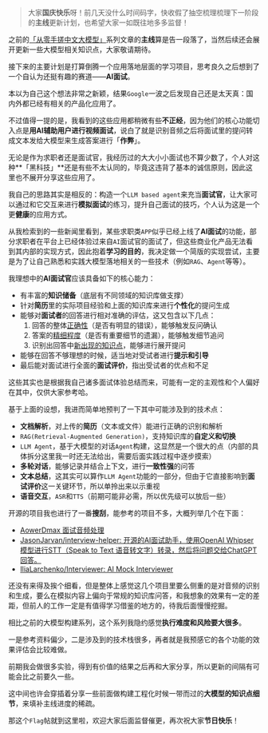 > 大家**国庆快乐**呀！前几天没什么时间码字，快收假了抽空梳理梳理下一阶段的**主线**更新计划，也希望大家一如既往地多多监督！

之前的[「从零手搓中文大模型」](https://mp.weixin.qq.com/mp/appmsgalbum?__biz=MzkyMzczMjkxMA%3D%3D&action=getalbum&album_id=3599032183991779337&scenenote=https://mp.weixin.qq.com/s?__biz%3DMzkyMzczMjkxMA%3D%3D%26mid%3D2247484081%26idx%3D1%26sn%3Da740d8346704d27dc215950d4ce1d99b%26chksm%3Dc00d71f4e1214c2fe35302fe98ec6f076f29eea2dcd67568a3861863ba6c7e6f4832e89bd955%26scene%3D126%26sessionid%3D1727572824%26subscene%3D91%26clicktime%3D1727572828%26enterid%3D1727572828%26ascene%3D3%26devicetype%3DiOS18.0%26version%3D18003424%26nettype%3D3G+%26abtest_cookie%3DAAACAA%253D%253D%26lang%3Dzh_CN%26countrycode%3DCN%26fontScale%3D100%26exportkey%3Dn_ChQIAhIQW8oJys10cUzrj5zuSU%252BgVxLZAQIE97dBBAEAAAAAAHzMJ7V4CqgAAAAOpnltbLcz9gKNyK89dVj0sfQwZoaQr6vXojy9g0gYCI6hqbyXfvmfGWyzXj89VcxBNbuR8UWmidc%252BZmUF7swRYb8m%252B2xvF3w5fnuadG8%252BJGgBjcdjxf7HCNRfjL1PgQtGWh2VnTyvx%252FXzrqVXYUBpVTQtVBuyiX1nHVUMHr794yaLscaxaDJW497sreHaivMobvVpeRHMVxsd2nDJ%252FQ1SZhYwoN6ZvQUwB9iQsbEyBN7Idn2CKc7%252F8I2Sx%252BXt7%252FTf8cI%253D%26pass_ticket%3DuYco99quUGGX4QRAQ9HXe0zE2X3NtF%252FtqemWE%252BE9lnPOBmDjyzH5rX2KPimEbPQK%26wx_header%3D3&nolastread=1&devicetype=iMac+MacBookAir10,1+OSX+OSX+14.5+build(23F79)&version=13080810&lang=zh_CN&nettype=WIFI&ascene=0&fontScale=100&uin=&key=)系列文章的**主线**算是告一段落了，当然后续还会展开更新一些大模型相关知识点，大家敬请期待。

接下来的主要计划是打算倒腾一个应用落地层面的学习项目，思考良久之后想到了一个自认为还挺有趣的赛道——**AI面试**。

本以为自己这个想法非常之新颖，结果`Google`一波之后发现自己还是太天真：国内外都已经有相关的产品化应用了。

不过值得一提的是，我看到的这些应用都稍微有些**不正经**，因为他们的核心功能切入点是**用AI辅助用户进行视频面试**，说白了就是识别音频之后将面试里的提问转成文本发给大模型来生成答案进行「**作弊**」。

无论是作为求职者还是面试官，我经历过的大大小小面试也不算少数了，个人对这种**「黑科技」**还是有些不太认同的，毕竟这违背了基本的诚信原则，因此这里也不展开分享这些应用了。

我自己的思路其实是相反的：构造一个`LLM based agent`来充当**面试官**，让大家可以通过和它交互来进行**模拟面试**的练习，提升自己面试的技巧，个人认为这是一个更**健康**的应用方式。

从我检索到的一些新闻里看到，某些求职类`APP`似乎已经上线了**AI面试**的功能，部分求职者在平台上已经体验过来自`AI`面试官的面试了，但这些商业化产品无法看到其内部的实现方式，因此抱着**学习的目的**，我决定做一个简版的实现尝试，主要是为了让自己熟悉和实践大模型落地相关的一些技术（例如`RAG`、`Agent`等等）。

我理想中的**AI面试官**应该具备如下的核心能力：

- 有丰富的**知识储备**（底层有不同领域的知识库做支撑）
- 针对**简历**里的实际项目经验和上面的知识库来进行**个性化**的提问生成
- 能够对**面试者**的回答进行相对准确的评估，这又包含以下几点：
  1. 回答的整体<u>正确性</u>（是否有明显的错误），能够触发反问确认
  2. 答案的<u>精细程度</u>（是否有重要细节的遗漏），能够触发细节追问
  3. 识别出回答中<u>新出现的知识点</u>，能够进行展开提问
- 能够在回答不够理想的时候，适当地对受试者进行**提示和引导**
- 最后能对面试进行全面的**面试评价**，指出受试者的优点和不足

这些其实也是根据我自己诸多面试体验总结而来，可能有一定的主观性和个人偏好在其中，仅供大家参考哈。

基于上面的设想，我进而简单地预判了一下其中可能涉及到的技术点：

- **文档解析**，对上传的**简历**（文本或文件）能进行正确的识别和解析
- `RAG(Retrieval-Augmented Generation)`，支持知识库的**自定义和切换**
- `LLM Agent`，基于大模型的对话`Agent`构建，这显然是一个很大的点（内部的具体拆分这里我一时还无法给出，需要后面实践过程中逐步摸索）
- **多轮对话**，能够记录并结合上下文，进行**一致性强**的问答
- **文本总结**，这其实可以算作`LLM Agent`功能的一部分，但由于它直接影响到**面试评价**这一关键环节，所以单拎出来以示重视
- **语音交互**，`ASR`和`TTS`（前期可能非必需，所以优先级可以放后一些）

开源的项目我也进行了一番**搜刮**，能参考的项目不多，大概列举几个在下面：

- [AowerDmax 面试音频处理](https://github.com/AowerDmax/Simple-Interview-Audio-Processing)
- [JasonJarvan/interview-helper: 开源的AI面试助手，使用OpenAI Whipser模型进行STT（Speak to Text 语音转文字）转录，然后将问题交给ChatGPT回答。](https://github.com/JasonJarvan/interview-helper)
- [IliaLarchenko/Interviewer: AI Mock Interviewer](https://github.com/IliaLarchenko/Interviewer)

还没有来得及挨个细看，但是整体上感觉这几个项目里要么侧重的是对音频的识别和生成，要么在模拟内容上偏向于常规的知识库问答，和我想象的效果有一定的差距，但前人的工作一定是有值得学习借鉴的地方的，待我后面慢慢挖掘。

相比之前的大模型构建系列，这个系列我隐约感觉**执行难度和风险要大很多**。

一是参考资料偏少，二是涉及到的技术栈很多，再者就是我预感它的各个功能的效果评估会比较难做。

前期我会做很多实验，得到有价值的结果之后再和大家分享，所以更新的间隔有可能会比之前要久一些。

这中间也许会穿插着分享一些前面做构建工程化时候一带而过的**大模型的知识点细节**，来填补主线进度的稀疏。

那这个`Flag`帖就到这里啦，欢迎大家后面监督催更，再次祝大家**节日快乐**！
